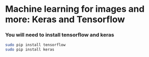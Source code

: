 Machine learning for images and more: Keras and Tensorflow
======

### You will need to install tensorflow and keras

```bash
sudo pip install tensorflow
sudo pip install keras
```
